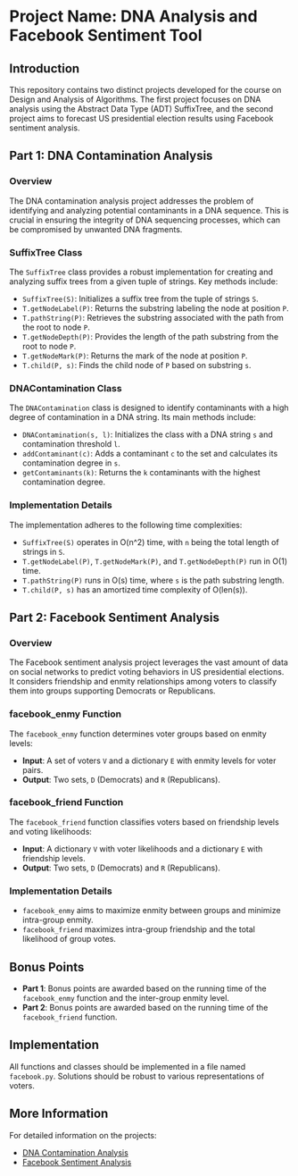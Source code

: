 # Project Name: DNA Analysis and Facebook Sentiment Tool

## Introduction

This repository contains two distinct projects developed for the course on Design and Analysis of Algorithms. The first project focuses on DNA analysis using the Abstract Data Type (ADT) SuffixTree, and the second project aims to forecast US presidential election results using Facebook sentiment analysis.

## Part 1: DNA Contamination Analysis

### Overview

The DNA contamination analysis project addresses the problem of identifying and analyzing potential contaminants in a DNA sequence. This is crucial in ensuring the integrity of DNA sequencing processes, which can be compromised by unwanted DNA fragments.

### SuffixTree Class

The `SuffixTree` class provides a robust implementation for creating and analyzing suffix trees from a given tuple of strings. Key methods include:

- `SuffixTree(S)`: Initializes a suffix tree from the tuple of strings `S`.
- `T.getNodeLabel(P)`: Returns the substring labeling the node at position `P`.
- `T.pathString(P)`: Retrieves the substring associated with the path from the root to node `P`.
- `T.getNodeDepth(P)`: Provides the length of the path substring from the root to node `P`.
- `T.getNodeMark(P)`: Returns the mark of the node at position `P`.
- `T.child(P, s)`: Finds the child node of `P` based on substring `s`.

### DNAContamination Class

The `DNAContamination` class is designed to identify contaminants with a high degree of contamination in a DNA string. Its main methods include:

- `DNAContamination(s, l)`: Initializes the class with a DNA string `s` and contamination threshold `l`.
- `addContaminant(c)`: Adds a contaminant `c` to the set and calculates its contamination degree in `s`.
- `getContaminants(k)`: Returns the `k` contaminants with the highest contamination degree.

### Implementation Details

The implementation adheres to the following time complexities:
- `SuffixTree(S)` operates in O(n^2) time, with `n` being the total length of strings in `S`.
- `T.getNodeLabel(P)`, `T.getNodeMark(P)`, and `T.getNodeDepth(P)` run in O(1) time.
- `T.pathString(P)` runs in O(s) time, where `s` is the path substring length.
- `T.child(P, s)` has an amortized time complexity of O(len(s)).

## Part 2: Facebook Sentiment Analysis

### Overview

The Facebook sentiment analysis project leverages the vast amount of data on social networks to predict voting behaviors in US presidential elections. It considers friendship and enmity relationships among voters to classify them into groups supporting Democrats or Republicans.

### facebook_enmy Function

The `facebook_enmy` function determines voter groups based on enmity levels:

- **Input**: A set of voters `V` and a dictionary `E` with enmity levels for voter pairs.
- **Output**: Two sets, `D` (Democrats) and `R` (Republicans).

### facebook_friend Function

The `facebook_friend` function classifies voters based on friendship levels and voting likelihoods:

- **Input**: A dictionary `V` with voter likelihoods and a dictionary `E` with friendship levels.
- **Output**: Two sets, `D` (Democrats) and `R` (Republicans).

### Implementation Details

- `facebook_enmy` aims to maximize enmity between groups and minimize intra-group enmity.
- `facebook_friend` maximizes intra-group friendship and the total likelihood of group votes.

## Bonus Points

- **Part 1**: Bonus points are awarded based on the running time of the `facebook_enmy` function and the inter-group enmity level.
- **Part 2**: Bonus points are awarded based on the running time of the `facebook_friend` function.

## Implementation

All functions and classes should be implemented in a file named `facebook.py`. Solutions should be robust to various representations of voters.

## More Information

For detailed information on the projects:
- [DNA Contamination Analysis](https://github.com/MattiaMarseglia/Design-and-Analysis-of-Algorithms/blob/main/Suffix%20Tree%20Text%20Processing/midterm_homework.pdf)
- [Facebook Sentiment Analysis](https://github.com/MattiaMarseglia/Design-and-Analysis-of-Algorithms/blob/main/Graphs%20Project/final_homework.pdf)
